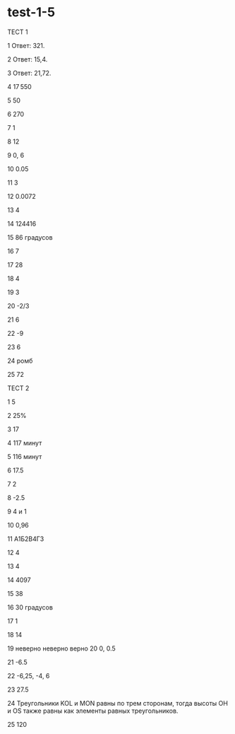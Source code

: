 # test-1-5


ТЕСТ 1

1 
Ответ: 321.

2 
Ответ: 15,4.

3 
Ответ: 21,72.

4
17 550

5
50

6
270

7
1

8
12

9
0, 6

10
0.05

11
3

12
0.0072

13
4

14
124416

15
86 градусов

16
7

17
28

18
4

19
3

20
-2/3

21
6

22
-9

23
6

24
ромб

25
72


ТЕСТ 2

1
5

2
25%

3
17

4
117 минут

5
116 минут

6
17.5

7
2

8
-2.5

9
4 и 1

10
0,96

11
А1Б2В4Г3

12
4

13
4

14
4097

15
38

16
30 градусов

17
1

18
14

19
неверно неверно верно
20
0, 0.5

21
-6.5

22
-6,25, -4, 6

23
27.5

24
Треугольники KOL и MON равны по трем сторонам, тогда высоты OH и OS также равны как элементы равных треугольников.

25
120
